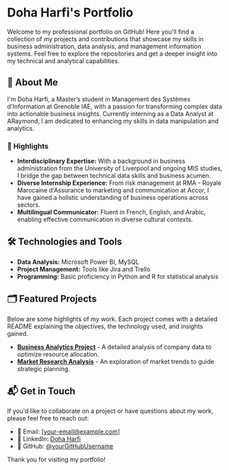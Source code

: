 # Doha Harfi's Portfolio

Welcome to my professional portfolio on GitHub! Here you'll find a collection of my projects and contributions that showcase my skills in business administration, data analysis, and management information systems. Feel free to explore the repositories and get a deeper insight into my technical and analytical capabilities.

## 📘 About Me

I'm Doha Harfi, a Master’s student in Management des Systèmes d'Information at Grenoble IAE, with a passion for transforming complex data into actionable business insights. Currently interning as a Data Analyst at ARaymond, I am dedicated to enhancing my skills in data manipulation and analytics.

### 🌟 Highlights
- **Interdisciplinary Expertise:** With a background in business administration from the University of Liverpool and ongoing MIS studies, I bridge the gap between technical data skills and business acumen.
- **Diverse Internship Experience:** From risk management at RMA - Royale Marocaine d'Assurance to marketing and communication at Accor, I have gained a holistic understanding of business operations across sectors.
- **Multilingual Communicator:** Fluent in French, English, and Arabic, enabling effective communication in diverse cultural contexts.

## 🛠 Technologies and Tools

- **Data Analysis:** Microsoft Power BI, MySQL
- **Project Management:** Tools like Jira and Trello
- **Programming:** Basic proficiency in Python and R for statistical analysis

## 🗂 Featured Projects

Below are some highlights of my work. Each project comes with a detailed README explaining the objectives, the technology used, and insights gained.

- **[Business Analytics Project]((https://github.com/DohaHarfi/DohaHarfi.github.io./blob/main/Event_coordination.sql))** - A detailed analysis of company data to optimize resource allocation.
- **[Market Research Analysis](link-to-repository)** - An exploration of market trends to guide strategic planning.

## 📬 Get in Touch

If you'd like to collaborate on a project or have questions about my work, please feel free to reach out:

- 📧 Email: [your-email@example.com]
- 🔗 LinkedIn: [Doha Harfi](https://www.linkedin.com/in/doha-harfi-1815b3254/)
- 💼 GitHub: [@yourGitHubUsername](https://github.com/yourGitHubUsername)

Thank you for visiting my portfolio!
